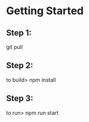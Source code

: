 # Getting Started

## Step 1:

git pull

## Step 2:

to build> npm install

## Step 3:

to run> npm run start
